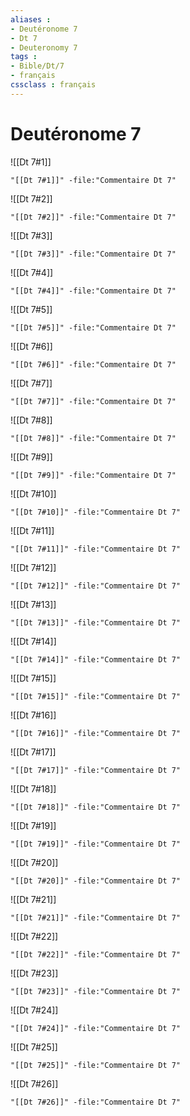 ```yaml
---
aliases : 
- Deutéronome 7
- Dt 7
- Deuteronomy 7
tags : 
- Bible/Dt/7
- français
cssclass : français
---
```


# Deutéronome 7

![[Dt 7#1]]

```query
"[[Dt 7#1]]" -file:"Commentaire Dt 7"
```

![[Dt 7#2]]

```query
"[[Dt 7#2]]" -file:"Commentaire Dt 7"
```

![[Dt 7#3]]

```query
"[[Dt 7#3]]" -file:"Commentaire Dt 7"
```

![[Dt 7#4]]

```query
"[[Dt 7#4]]" -file:"Commentaire Dt 7"
```

![[Dt 7#5]]

```query
"[[Dt 7#5]]" -file:"Commentaire Dt 7"
```

![[Dt 7#6]]

```query
"[[Dt 7#6]]" -file:"Commentaire Dt 7"
```

![[Dt 7#7]]

```query
"[[Dt 7#7]]" -file:"Commentaire Dt 7"
```

![[Dt 7#8]]

```query
"[[Dt 7#8]]" -file:"Commentaire Dt 7"
```

![[Dt 7#9]]

```query
"[[Dt 7#9]]" -file:"Commentaire Dt 7"
```

![[Dt 7#10]]

```query
"[[Dt 7#10]]" -file:"Commentaire Dt 7"
```

![[Dt 7#11]]

```query
"[[Dt 7#11]]" -file:"Commentaire Dt 7"
```

![[Dt 7#12]]

```query
"[[Dt 7#12]]" -file:"Commentaire Dt 7"
```

![[Dt 7#13]]

```query
"[[Dt 7#13]]" -file:"Commentaire Dt 7"
```

![[Dt 7#14]]

```query
"[[Dt 7#14]]" -file:"Commentaire Dt 7"
```

![[Dt 7#15]]

```query
"[[Dt 7#15]]" -file:"Commentaire Dt 7"
```

![[Dt 7#16]]

```query
"[[Dt 7#16]]" -file:"Commentaire Dt 7"
```

![[Dt 7#17]]

```query
"[[Dt 7#17]]" -file:"Commentaire Dt 7"
```

![[Dt 7#18]]

```query
"[[Dt 7#18]]" -file:"Commentaire Dt 7"
```

![[Dt 7#19]]

```query
"[[Dt 7#19]]" -file:"Commentaire Dt 7"
```

![[Dt 7#20]]

```query
"[[Dt 7#20]]" -file:"Commentaire Dt 7"
```

![[Dt 7#21]]

```query
"[[Dt 7#21]]" -file:"Commentaire Dt 7"
```

![[Dt 7#22]]

```query
"[[Dt 7#22]]" -file:"Commentaire Dt 7"
```

![[Dt 7#23]]

```query
"[[Dt 7#23]]" -file:"Commentaire Dt 7"
```

![[Dt 7#24]]

```query
"[[Dt 7#24]]" -file:"Commentaire Dt 7"
```

![[Dt 7#25]]

```query
"[[Dt 7#25]]" -file:"Commentaire Dt 7"
```

![[Dt 7#26]]

```query
"[[Dt 7#26]]" -file:"Commentaire Dt 7"
```

